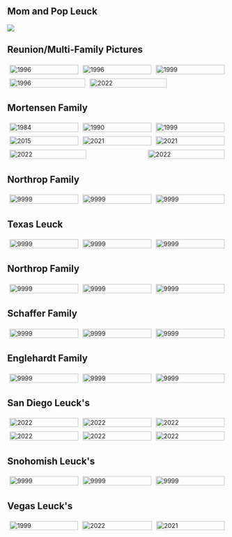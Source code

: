<!--- This section is Cascading Style Sheet (CSS) and applies to HTML -->
<style>
/* "row style" is flexible size and aligns pictures in center */
.row {
  align-items: center;
  display: flex;
}

/* "column style" is one-third of the width with padding */
.column {
  flex: 33.33%;
  padding: 5px;
}
</style>

## Mom and Pop Leuck
<!---
Markdown Format takes entire column
-->
![](images/Mom&Dad_November_2019.jpg)

## Reunion/Multi-Family Pictures
<div class="row"> <!--- make a new row -->
  <!-- each column is one-third of width -->
  <div class="column">
    <img src="/images/leuck_mexico.jpg" alt="1996" style="width:100%">
  </div>
  <div class="column">
    <img src="/images/leuck_mexico.jpg" alt="1996" style="width:100%">
  </div>
  <div class="column">
    <img src="/images/leuck_clan.jpg" alt="1999" style="width:100%">
  </div>
</div>

<div class="row"> <!--- make a new row -->
  <!-- each column is one-third of width -->
  <div class="column">
    <img src="/images/leuck_next_gen.jpg" alt="1996" style="width:100%">
  </div>
  <div class="column">
    <img src="/images/leuck_mini_reunion_2022.jpeg" alt="2022" style="width:100%">
  </div>
  <div class="column">
  </div>
</div>

## Mortensen Family
<div class="row"> <!--- make a new row -->
  <!-- each column is one-third of width -->
  <div class="column">
    <img src="/images/mortensen_tamara_1984.webp" alt="1984" style="width:100%">
  </div>
  <div class="column">
    <img src="/images/mortensen_1990.jpg" alt="1990" style="width:100%">
  </div>
  <div class="column">
    <img src="/images/mortensen_1999.jpg" alt="1999" style="width:100%">
  </div>
</div>

<div class="row"> <!--- make a new row -->
  <!-- each column is one-third of width -->
  <div class="column">
    <img src="/images/mortensen_2015.jpg" alt="2015" style="width:100%">
  </div>
  <div class="column">
    <img src="/images/wenatchee_mortensen.jpeg" alt="2021" style="width:100%">
  </div>
  <div class="column">
    <img src="/images/mortensen_2021.jpg" alt="2021" style="width:100%">
  </div>
</div>

<div class="row"> <!--- make a new row -->
  <!-- each column is one-third of width -->
  <div class="column">
    <img src="/images/mortensen_claire_2022.jpg" alt="2022" style="width:100%">
  </div>
  <div class="column">
  </div>
  <div class="column">
      <img src="/images/mortensen_trent_fam_2022.jpg" alt="2022" style="width:100%">
  </div>
</div>

## Northrop Family
<div class="row"> <!--- make a new row -->
  <!-- each column is one-third of width -->
  <div class="column">
    <img src="/images/goofy.webp" alt="9999" style="width:100%">
  </div>
   <div class="column">
    <img src="/images/goofy.webp" alt="9999" style="width:100%">
  </div>
   <div class="column">
    <img src="/images/goofy.webp" alt="9999" style="width:100%">
  </div>
</div>

## Texas Leuck
<div class="row"> <!--- make a new row -->
  <!-- each column is one-third of width -->
  <div class="column">
    <img src="/images/goofy.webp" alt="9999" style="width:100%">
  </div>
   <div class="column">
    <img src="/images/goofy.webp" alt="9999" style="width:100%">
  </div>
   <div class="column">
    <img src="/images/goofy.webp" alt="9999" style="width:100%">
  </div>
</div>

## Northrop Family
<div class="row"> <!--- make a new row -->
  <!-- each column is one-third of width -->
  <div class="column">
    <img src="/images/goofy.webp" alt="9999" style="width:100%">
  </div>
   <div class="column">
    <img src="/images/goofy.webp" alt="9999" style="width:100%">
  </div>
   <div class="column">
    <img src="/images/goofy.webp" alt="9999" style="width:100%">
  </div>
</div>

## Schaffer Family
<div class="row"> <!--- make a new row -->
  <!-- each column is one-third of width -->
  <div class="column">
    <img src="/images/goofy.webp" alt="9999" style="width:100%">
  </div>
   <div class="column">
    <img src="/images/goofy.webp" alt="9999" style="width:100%">
  </div>
   <div class="column">
    <img src="/images/goofy.webp" alt="9999" style="width:100%">
  </div>
</div>

## Englehardt Family
<div class="row"> <!--- make a new row -->
  <!-- each column is one-third of width -->
  <div class="column">
    <img src="/images/goofy.webp" alt="9999" style="width:100%">
  </div>
   <div class="column">
    <img src="/images/goofy.webp" alt="9999" style="width:100%">
  </div>
   <div class="column">
    <img src="/images/goofy.webp" alt="9999" style="width:100%">
  </div>
</div>

## San Diego Leuck's
<div class="row"> <!--- make a new row -->
  <!-- each column is one-third of width -->
  <div class="column">
    <img src="/images/SDLeucks_jared.jpeg" alt="2022" style="width:100%">
  </div>
   <div class="column">
    <img src="/images/SDLeucks_stadium.jpeg" alt="2022" style="width:100%">
  </div>
   <div class="column">
    <img src="/images/SDLeucks_baseball.jpg" alt="2022" style="width:100%">
  </div>
</div>

<div class="row"> <!--- make a new row -->
  <!-- each column is one-third of width -->
  <div class="column">
    <img src="/images/SDLeucks_janice_naya.jpeg" alt="2022" style="width:100%">
  </div>
   <div class="column">
    <img src="/images/SDLeucks_kelle.jpeg" alt="2022" style="width:100%">
  </div>
  <div class="column">
    <img src="/images/SDLeucks_atrium.jpg" alt="2022" style="width:100%">
  </div>
</div>

## Snohomish Leuck's
<div class="row"> <!--- make a new row -->
  <!-- each column is one-third of width -->
  <div class="column">
    <img src="/images/goofy.webp" alt="9999" style="width:100%">
  </div>
   <div class="column">
    <img src="/images/goofy.webp" alt="9999" style="width:100%">
  </div>
   <div class="column">
    <img src="/images/goofy.webp" alt="9999" style="width:100%">
  </div>
</div>

## Vegas Leuck's
<div class="row"> <!--- make a new row -->
  <!-- each column is one-third of width -->
  <div class="column">
    <img src="/images/JML-67.jpg" alt="1999" style="width:100%">
  </div>
  <div class="column">
    <img src="/images/VegasLeucks_2022.jpg" alt="2022" style="width:100%">
  </div>
  <div class="column">
    <img src="/images/VegasLeuckFamily Pic_Christmas 2021.jpg" alt="2021" style="width:100%">
  </div>
</div>

